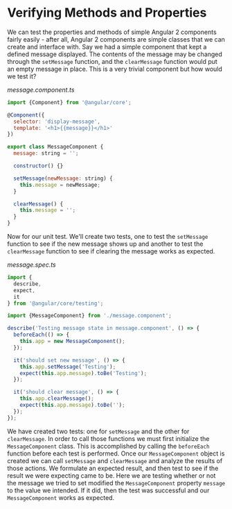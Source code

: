 # Verifying Methods and Properties

We can test the properties and methods of simple Angular 2 components fairly easily - after all, Angular 2 components are simple classes that we can create and interface with. Say we had a simple component that kept a defined message displayed. The contents of the message may be changed through the `setMessage` function, and the `clearMessage` function would put an empty message in place. This is a very trivial component but how would we test it?

*message.component.ts*

```js
import {Component} from '@angular/core';

@Component({
  selector: 'display-message',
  template: '<h1>{{message}}</h1>'
})

export class MessageComponent {
  message: string = '';

  constructor() {}

  setMessage(newMessage: string) {
  	this.message = newMessage;
  }

  clearMessage() {
    this.message = '';
  }
}
```

Now for our unit test. We'll create two tests, one to test the `setMessage` function to see if the new message shows up and another to test the `clearMessage` function to see if clearing the message works as expected.

*message.spec.ts*

```js
import {
  describe,
  expect,
  it
} from '@angular/core/testing';

import {MessageComponent} from './message.component';

describe('Testing message state in message.component', () => {
  beforeEach(() => {
    this.app = new MessageComponent();
  });

  it('should set new message', () => {
    this.app.setMessage('Testing');
    expect(this.app.message).toBe('Testing');
  });

  it('should clear message', () => {
    this.app.clearMessage();
    expect(this.app.message).toBe('');
  });
});
```

We have created two tests: one for `setMessage` and the other for `clearMessage`. In order to call those functions we must first initialize the `MessageComponent` class. This is accomplished by calling the `beforeEach` function before each test is performed. 
Once our `MessageComponent` object is created we can call `setMessage` and `clearMessage` and analyze the results of those actions. We formulate an expected result, and then test to see if the result we were expecting came to be. Here we are testing whether or not the message we tried to set modified the `MessageComponent` property `message` to the value we intended. If it did, then the test was successful and our `MessageComponent` works as expected.
